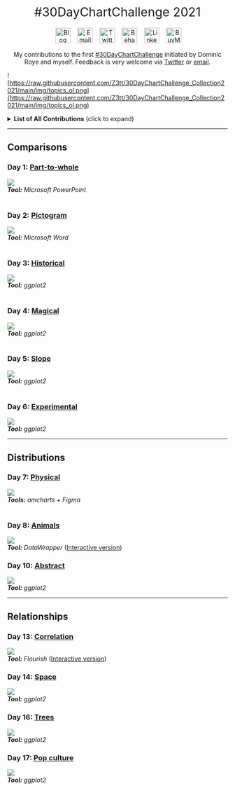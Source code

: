<h1 style="font-weight:normal" align="center">
  &nbsp;#30DayChartChallenge 2021&nbsp;
</h1>

<div align="center">

&nbsp;&nbsp;&nbsp;
<a href="https://twitter.com/CedScherer"><img border="0" alt="Blog" src="https://assets.dryicons.com/uploads/icon/svg/4926/home.svg" width="35" height="35"></a>&nbsp;&nbsp;&nbsp;
<a href="mailto:info@data-vizard.com"><img border="0" alt="Email" src="https://assets.dryicons.com/uploads/icon/svg/8007/c804652c-fae4-43d7-b539-187d6a408254.svg" width="35" height="35"></a>&nbsp;&nbsp;&nbsp;
<a href="https://twitter.com/CedScherer"><img border="0" alt="Twitter" src="https://assets.dryicons.com/uploads/icon/svg/8385/c23f7ffc-ca8d-4246-8978-ce9f6d5bcc99.svg" width="35" height="35"></a>&nbsp;&nbsp;&nbsp;
<a href="https://www.behance.net/cedscherer"><img border="0" alt="Behance" src="https://assets.dryicons.com/uploads/icon/svg/8264/04073ce3-5b98-4f32-88d3-82b2ef828066.svg" width="35" height="35"></a>&nbsp;&nbsp;&nbsp;
<a href="https://www.linkedin.com/in/cedricpscherer/"><img border="0" alt="LinkedIn" src="https://assets.dryicons.com/uploads/icon/svg/8337/a347cd89-1662-4421-be90-58e5e8004eae.svg" width="35" height="35"></a>&nbsp;&nbsp;&nbsp;
<a href="https://www.buymeacoffee.com/z3tt"><img border="0" alt="BuyMeACoffee" src="https://www.buymeacoffee.com/assets/img/guidelines/logo-mark-3.svg" width="35" height="35"></a>&nbsp;&nbsp;&nbsp;

My contributions to the first [#30DayChartChallenge](https://twitter.com/tjukanov/status/1187713840550744066) initiated by Dominic Roye and myself. Feedback is very welcome via [Twitter](https://twitter.com/cedscherer) or [email](mailto:cedricphilippscherer@gmail.com).

</div>

![https://raw.githubusercontent.com/Z3tt/30DayChartChallenge_Collection2021/main/img/topics_ol.png](https://raw.githubusercontent.com/Z3tt/30DayChartChallenge_Collection2021/main/img/topics_ol.png)

<details>
  <summary><b>List of All Contributions</b> (click to expand)</summary>

<!-- toc -->
* Comparisons
  + Day 1: [Part-to-Whole](https://github.com/Z3tt/30DayChartChallenge/tree/main/01_part_to_whole/)
  + Day 2: [Pictogram](https://github.com/Z3tt/30DayChartChallenge/tree/main/02_pictogram/)
  + Day 3: [Historical](https://github.com/Z3tt/30DayChartChallenge/tree/main/03_historical/)
  + Day 4: [Magical](https://github.com/Z3tt/30DayChartChallenge/tree/main/04_magical/)
  + Day 5: [Slope](https://github.com/Z3tt/30DayChartChallenge/tree/main/05_slope/)
  + Day 6: [Experimental](https://github.com/Z3tt/30DayChartChallenge/tree/main/06_experimental/)
* Distributions
  + Day 7: [Physical](https://github.com/Z3tt/30DayChartChallenge/tree/main/07_physical/)
  + Day 8: [Animals](https://github.com/Z3tt/30DayChartChallenge/tree/main/08_animals/)
  + Day 9: Statistics
  + Day 10: [Abstract](https://github.com/Z3tt/30DayChartChallenge/tree/main/10_abstract/)
  + Day 11: Circular
  + Day 12: Strips
* Relationships
  + Day 13: [Correlation](https://github.com/Z3tt/30DayChartChallenge/tree/main/13_correlation/)
  + Day 14: [Space](https://github.com/Z3tt/30DayChartChallenge/tree/main/14_space/)
  + Day 15: Multivariate
  + Day 16: [Trees](https://github.com/Z3tt/30DayChartChallenge/tree/main/16_trees/)
  + Day 17: [Pop culture](https://github.com/Z3tt/30DayChartChallenge/tree/main/17_pop_culture/)
  + Day 18: Connections
* Timeseries
  + Day 19: Global change
  + Day 20: Upwards
  + Day 21: Downwards
  + Day 22: Animation
  + Day 23: Tiles
  + Day 24: Monochrome
* Uncertainties:
  + Demographic
  + Trends
  + Educational
  + Future
  + Deviations
  + 3D
<!-- tocstop -->

</details>

***

## Comparisons

### Day 1: [Part-to-whole](https://github.com/Z3tt/30DayChartChallenge/tree/main/01_part_to_whole)
![](https://raw.githubusercontent.com/Z3tt/30DayChartChallenge/main/01_part_to_whole/01_part_to_whole_v1.png)<br>***Tool:*** *Microsoft PowerPoint*<br><br>

### Day 2: [Pictogram](https://github.com/Z3tt/30DayChartChallenge/tree/main/02_pictogram)
![](https://raw.githubusercontent.com/Z3tt/30DayChartChallenge/main/02_pictogram/02_pictogram_en.png)<br>***Tool:*** *Microsoft Word*<br><br>

### Day 3: [Historical](https://github.com/Z3tt/30DayChartChallenge/tree/main/03_historical)
![](https://raw.githubusercontent.com/Z3tt/30DayChartChallenge/main/03_historical/03_historical.png)<br>***Tool:*** *ggplot2*<br><br>

### Day 4: [Magical](https://github.com/Z3tt/30DayChartChallenge/tree/main/04_magical)
![](https://raw.githubusercontent.com/Z3tt/30DayChartChallenge/main/04_magical/04_magical.png)<br>***Tool:*** *ggplot2*<br><br>

### Day 5: [Slope](https://github.com/Z3tt/30DayChartChallenge/tree/main/05_slope)
![](https://raw.githubusercontent.com/Z3tt/30DayChartChallenge/main/05_slope/05_slope.png)<br>***Tool:*** *ggplot2*<br><br>

### Day 6: [Experimental](https://github.com/Z3tt/30DayChartChallenge/tree/main/06_experimental)
![](https://raw.githubusercontent.com/Z3tt/30DayChartChallenge/main/06_experimental/06_experimental.png)<br>***Tool:*** *ggplot2*<br>

***

## Distributions

### Day 7: [Physical](https://github.com/Z3tt/30DayChartChallenge/tree/main/07_physical)
![](https://raw.githubusercontent.com/Z3tt/30DayChartChallenge/main/07_physical/07_physical.png)<br>***Tools:*** *amcharts + Figma*<br><br>

### Day 8: [Animals](https://github.com/Z3tt/30DayChartChallenge/tree/main/08_animals)
![](https://raw.githubusercontent.com/Z3tt/30DayChartChallenge/main/08_animals/08_animals_log.png)<br>***Tool:*** *DataWrapper* ([Interactive version](https://datawrapper.dwcdn.net/E883b/2/))<br>

### Day 10: [Abstract](https://github.com/Z3tt/30DayChartChallenge/tree/main/10_abstract)
![](https://raw.githubusercontent.com/Z3tt/30DayChartChallenge/main/10_abstract/10_abstract_rocket.png)<br>***Tool:*** *ggplot2*<br>

***

## Relationships

### Day 13: [Correlation](https://github.com/Z3tt/30DayChartChallenge/tree/main/10_abstract)
![](https://raw.githubusercontent.com/Z3tt/30DayChartChallenge/main/13_correlation/13_correlation.png)<br>***Tool:*** *Flourish* ([Interactive version](https://public.flourish.studio/visualisation/5846249/))<br>

### Day 14: [Space](https://github.com/Z3tt/30DayChartChallenge/tree/main/14_space)
![](https://raw.githubusercontent.com/Z3tt/30DayChartChallenge/main/14_space/14_space_mono.png)<br>***Tool:*** *ggplot2*<br>

### Day 16: [Trees](https://github.com/Z3tt/30DayChartChallenge/tree/main/16_trees)
![](https://raw.githubusercontent.com/Z3tt/30DayChartChallenge/main/16_trees/16_trees.png)<br>***Tool:*** *ggplot2*<br>

### Day 17: [Pop culture](https://github.com/Z3tt/30DayChartChallenge/tree/main/16_trees)
![](https://raw.githubusercontent.com/Z3tt/30DayChartChallenge/main/17_pop_culture/17_pop_culture.png)<br>***Tool:*** *ggplot2*<br>
